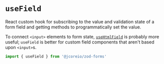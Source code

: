 # `useField`

React custom hook for subscribing to the value and validation state of a form field and getting methods
to programmatically set the value.

To connect `<input>` elements to form state, [`useHtmlField`](useHtmlField.md) is probably more useful;
`useField` is better for custom field components that aren't based upon `<input>`s.

```ts
import { useField } from '@jcoreio/zod-forms'
```
